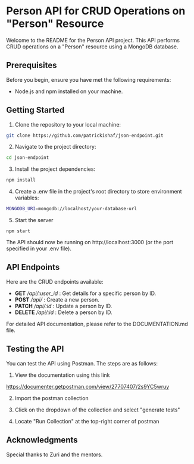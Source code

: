 # Person API for CRUD Operations on "Person" Resource

Welcome to the README for the Person API project. This API performs CRUD operations on a "Person" resource using a MongoDB database.

## Prerequisites

Before you begin, ensure you have met the following requirements:

- Node.js and npm installed on your machine.

## Getting Started

1. Clone the repository to your local machine:

  ```bash
  git clone https://github.com/patrickishaf/json-endpoint.git
  ```

2. Navigate to the project directory:
  ```bash
  cd json-endpoint
  ```

3. Install the project dependencies:
  ```bash
  npm install
  ```

4. Create a .env file in the project's root directory to store environment variables:
  ```bash
  MONGODB_URI=mongodb://localhost/your-database-url
  ```

5. Start the server
  ```
  npm start
  ```

The API should now be running on http://localhost:3000 (or the port specified in your .env file).

## API Endpoints
Here are the CRUD endpoints available:

- **GET** */api/:user_id* : Get details for a specific person by ID.
- **POST** */api/* : Create a new person.
- **PATCH** */api/:id* : Update a person by ID.
- **DELETE** */api/:id* : Delete a person by ID.

For detailed API documentation, please refer to the DOCUMENTATION.md file.

## Testing the API
You can test the API using Postman. The steps are as follows:

1. View the documentation using this link

https://documenter.getpostman.com/view/27707407/2s9YC5wruy

2. Import the postman collection

3. Click on the dropdown of the collection and select "generate tests"

4. Locate "Run Collection" at the top-right corner of postman

## Acknowledgments
Special thanks to Zuri and the mentors.





